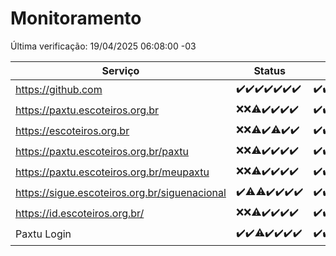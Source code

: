 # Monitoramento

Última verificação: 19/04/2025 06:08:00 -03

|Serviço|Status|Últimas 24h|
|---|---|---|
|https://github.com|<span title="2025-04-12: OK=23">✔️</span><span title="2025-04-13: OK=21">✔️</span><span title="2025-04-14: OK=23">✔️</span><span title="2025-04-15: OK=23">✔️</span><span title="2025-04-16: OK=23">✔️</span><span title="2025-04-17: OK=23">✔️</span><span title="2025-04-18: OK=8">✔️</span>|<span title="18/04/2025 06:09:00 -03 : 200">✔️</span><span title="18/04/2025 07:09:00 -03 : 200">✔️</span><span title="18/04/2025 08:07:00 -03 : 200">✔️</span><span title="18/04/2025 09:16:00 -03 : 200">✔️</span><span title="18/04/2025 10:18:00 -03 : 200">✔️</span><span title="18/04/2025 11:08:00 -03 : 200">✔️</span><span title="18/04/2025 12:08:00 -03 : 200">✔️</span><span title="18/04/2025 13:10:00 -03 : 200">✔️</span><span title="18/04/2025 14:07:00 -03 : 200">✔️</span><span title="18/04/2025 15:11:00 -03 : 200">✔️</span><span title="18/04/2025 16:06:00 -03 : 200">✔️</span><span title="18/04/2025 17:09:00 -03 : 200">✔️</span><span title="18/04/2025 18:08:00 -03 : 200">✔️</span><span title="18/04/2025 19:08:00 -03 : 200">✔️</span><span title="18/04/2025 20:08:00 -03 : 200">✔️</span><span title="18/04/2025 21:42:00 -03 : 200">✔️</span><span title="18/04/2025 23:15:00 -03 : 200">✔️</span><span title="19/04/2025 00:21:00 -03 : 200">✔️</span><span title="19/04/2025 01:10:00 -03 : 200">✔️</span><span title="19/04/2025 02:08:00 -03 : 200">✔️</span><span title="19/04/2025 03:11:00 -03 : 200">✔️</span><span title="19/04/2025 04:08:00 -03 : 200">✔️</span><span title="19/04/2025 05:10:00 -03 : 200">✔️</span><span title="19/04/2025 06:08:00 -03 : 200">✔️</span>|
|https://paxtu.escoteiros.org.br|<span title="2025-04-12: Falhas=23">❌</span><span title="2025-04-13: Falhas=21">❌</span><span title="2025-04-14: OK=4, Falhas=19">⚠️</span><span title="2025-04-15: OK=23">✔️</span><span title="2025-04-16: OK=23">✔️</span><span title="2025-04-17: OK=23">✔️</span><span title="2025-04-18: OK=8">✔️</span>|<span title="18/04/2025 06:09:00 -03 : 200">✔️</span><span title="18/04/2025 07:09:00 -03 : 200">✔️</span><span title="18/04/2025 08:07:00 -03 : 200">✔️</span><span title="18/04/2025 09:16:00 -03 : 200">✔️</span><span title="18/04/2025 10:18:00 -03 : 200">✔️</span><span title="18/04/2025 11:08:00 -03 : 200">✔️</span><span title="18/04/2025 12:08:00 -03 : 200">✔️</span><span title="18/04/2025 13:10:00 -03 : 200">✔️</span><span title="18/04/2025 14:07:00 -03 : 200">✔️</span><span title="18/04/2025 15:11:00 -03 : 200">✔️</span><span title="18/04/2025 16:06:00 -03 : 200">✔️</span><span title="18/04/2025 17:09:00 -03 : 200">✔️</span><span title="18/04/2025 18:08:00 -03 : 200">✔️</span><span title="18/04/2025 19:08:00 -03 : 200">✔️</span><span title="18/04/2025 20:08:00 -03 : 200">✔️</span><span title="18/04/2025 21:42:00 -03 : 200">✔️</span><span title="18/04/2025 23:15:00 -03 : 200">✔️</span><span title="19/04/2025 00:21:00 -03 : 200">✔️</span><span title="19/04/2025 01:10:00 -03 : 200">✔️</span><span title="19/04/2025 02:08:00 -03 : 200">✔️</span><span title="19/04/2025 03:11:00 -03 : 200">✔️</span><span title="19/04/2025 04:08:00 -03 : 200">✔️</span><span title="19/04/2025 05:10:00 -03 : 200">✔️</span><span title="19/04/2025 06:08:00 -03 : 200">✔️</span>|
|https://escoteiros.org.br|<span title="2025-04-12: Falhas=23">❌</span><span title="2025-04-13: Falhas=21">❌</span><span title="2025-04-14: OK=3, Falhas=20">⚠️</span><span title="2025-04-15: OK=23">✔️</span><span title="2025-04-16: OK=22, Falhas=1">⚠️</span><span title="2025-04-17: OK=23">✔️</span><span title="2025-04-18: OK=8">✔️</span>|<span title="18/04/2025 06:09:00 -03 : 200">✔️</span><span title="18/04/2025 07:09:00 -03 : 200">✔️</span><span title="18/04/2025 08:07:00 -03 : 200">✔️</span><span title="18/04/2025 09:16:00 -03 : 200">✔️</span><span title="18/04/2025 10:18:00 -03 : 200">✔️</span><span title="18/04/2025 11:08:00 -03 : 200">✔️</span><span title="18/04/2025 12:08:00 -03 : 200">✔️</span><span title="18/04/2025 13:10:00 -03 : 200">✔️</span><span title="18/04/2025 14:07:00 -03 : 200">✔️</span><span title="18/04/2025 15:11:00 -03 : 200">✔️</span><span title="18/04/2025 16:06:00 -03 : 200">✔️</span><span title="18/04/2025 17:09:00 -03 : 200">✔️</span><span title="18/04/2025 18:08:00 -03 : 200">✔️</span><span title="18/04/2025 19:08:00 -03 : 200">✔️</span><span title="18/04/2025 20:08:00 -03 : 200">✔️</span><span title="18/04/2025 21:42:00 -03 : 200">✔️</span><span title="18/04/2025 23:15:00 -03 : 200">✔️</span><span title="19/04/2025 00:21:00 -03 : 200">✔️</span><span title="19/04/2025 01:10:00 -03 : 200">✔️</span><span title="19/04/2025 02:08:00 -03 : 200">✔️</span><span title="19/04/2025 03:11:00 -03 : 200">✔️</span><span title="19/04/2025 04:08:00 -03 : 200">✔️</span><span title="19/04/2025 05:10:00 -03 : 200">✔️</span><span title="19/04/2025 06:08:00 -03 : 200">✔️</span>|
|https://paxtu.escoteiros.org.br/paxtu|<span title="2025-04-12: Falhas=23">❌</span><span title="2025-04-13: Falhas=21">❌</span><span title="2025-04-14: OK=7, Falhas=16">⚠️</span><span title="2025-04-15: OK=23">✔️</span><span title="2025-04-16: OK=23">✔️</span><span title="2025-04-17: OK=23">✔️</span><span title="2025-04-18: OK=8">✔️</span>|<span title="18/04/2025 06:09:00 -03 : 200">✔️</span><span title="18/04/2025 07:09:00 -03 : 200">✔️</span><span title="18/04/2025 08:07:00 -03 : 200">✔️</span><span title="18/04/2025 09:16:00 -03 : 200">✔️</span><span title="18/04/2025 10:18:00 -03 : 200">✔️</span><span title="18/04/2025 11:08:00 -03 : 200">✔️</span><span title="18/04/2025 12:08:00 -03 : 200">✔️</span><span title="18/04/2025 13:10:00 -03 : 200">✔️</span><span title="18/04/2025 14:07:00 -03 : 200">✔️</span><span title="18/04/2025 15:11:00 -03 : 200">✔️</span><span title="18/04/2025 16:06:00 -03 : 200">✔️</span><span title="18/04/2025 17:09:00 -03 : 200">✔️</span><span title="18/04/2025 18:08:00 -03 : 200">✔️</span><span title="18/04/2025 19:08:00 -03 : 200">✔️</span><span title="18/04/2025 20:08:00 -03 : 200">✔️</span><span title="18/04/2025 21:42:00 -03 : 200">✔️</span><span title="18/04/2025 23:15:00 -03 : 200">✔️</span><span title="19/04/2025 00:21:00 -03 : 200">✔️</span><span title="19/04/2025 01:10:00 -03 : 200">✔️</span><span title="19/04/2025 02:08:00 -03 : 200">✔️</span><span title="19/04/2025 03:11:00 -03 : 200">✔️</span><span title="19/04/2025 04:08:00 -03 : 200">✔️</span><span title="19/04/2025 05:10:00 -03 : 200">✔️</span><span title="19/04/2025 06:08:00 -03 : 200">✔️</span>|
|https://paxtu.escoteiros.org.br/meupaxtu|<span title="2025-04-12: Falhas=23">❌</span><span title="2025-04-13: Falhas=21">❌</span><span title="2025-04-14: OK=5, Falhas=18">⚠️</span><span title="2025-04-15: OK=23">✔️</span><span title="2025-04-16: OK=23">✔️</span><span title="2025-04-17: OK=23">✔️</span><span title="2025-04-18: OK=8">✔️</span>|<span title="18/04/2025 06:09:00 -03 : 200">✔️</span><span title="18/04/2025 07:09:00 -03 : 200">✔️</span><span title="18/04/2025 08:07:00 -03 : 200">✔️</span><span title="18/04/2025 09:16:00 -03 : 200">✔️</span><span title="18/04/2025 10:18:00 -03 : 200">✔️</span><span title="18/04/2025 11:08:00 -03 : 200">✔️</span><span title="18/04/2025 12:08:00 -03 : 200">✔️</span><span title="18/04/2025 13:10:00 -03 : 200">✔️</span><span title="18/04/2025 14:07:00 -03 : 200">✔️</span><span title="18/04/2025 15:11:00 -03 : 200">✔️</span><span title="18/04/2025 16:06:00 -03 : 200">✔️</span><span title="18/04/2025 17:09:00 -03 : 200">✔️</span><span title="18/04/2025 18:08:00 -03 : 200">✔️</span><span title="18/04/2025 19:08:00 -03 : 200">✔️</span><span title="18/04/2025 20:08:00 -03 : 200">✔️</span><span title="18/04/2025 21:42:00 -03 : 200">✔️</span><span title="18/04/2025 23:15:00 -03 : 200">✔️</span><span title="19/04/2025 00:21:00 -03 : 200">✔️</span><span title="19/04/2025 01:10:00 -03 : 200">✔️</span><span title="19/04/2025 02:09:00 -03 : 200">✔️</span><span title="19/04/2025 03:11:00 -03 : 200">✔️</span><span title="19/04/2025 04:08:00 -03 : 200">✔️</span><span title="19/04/2025 05:10:00 -03 : 200">✔️</span><span title="19/04/2025 06:08:00 -03 : 200">✔️</span>|
|https://sigue.escoteiros.org.br/siguenacional|<span title="2025-04-12: OK=23">✔️</span><span title="2025-04-13: OK=20, Falhas=1">⚠️</span><span title="2025-04-14: OK=22, Falhas=1">⚠️</span><span title="2025-04-15: OK=23">✔️</span><span title="2025-04-16: OK=23">✔️</span><span title="2025-04-17: OK=23">✔️</span><span title="2025-04-18: OK=8">✔️</span>|<span title="18/04/2025 06:09:00 -03 : 200">✔️</span><span title="18/04/2025 07:09:00 -03 : 200">✔️</span><span title="18/04/2025 08:07:00 -03 : 200">✔️</span><span title="18/04/2025 09:16:00 -03 : 200">✔️</span><span title="18/04/2025 10:18:00 -03 : 200">✔️</span><span title="18/04/2025 11:08:00 -03 : 200">✔️</span><span title="18/04/2025 12:08:00 -03 : 200">✔️</span><span title="18/04/2025 13:10:00 -03 : 200">✔️</span><span title="18/04/2025 14:07:00 -03 : 200">✔️</span><span title="18/04/2025 15:11:00 -03 : 200">✔️</span><span title="18/04/2025 16:06:00 -03 : 200">✔️</span><span title="18/04/2025 17:09:00 -03 : 200">✔️</span><span title="18/04/2025 18:08:00 -03 : 200">✔️</span><span title="18/04/2025 19:08:00 -03 : 200">✔️</span><span title="18/04/2025 20:08:00 -03 : 200">✔️</span><span title="18/04/2025 21:42:00 -03 : 200">✔️</span><span title="18/04/2025 23:15:00 -03 : 200">✔️</span><span title="19/04/2025 00:21:00 -03 : 200">✔️</span><span title="19/04/2025 01:10:00 -03 : 200">✔️</span><span title="19/04/2025 02:09:00 -03 : 200">✔️</span><span title="19/04/2025 03:11:00 -03 : 200">✔️</span><span title="19/04/2025 04:08:00 -03 : 200">✔️</span><span title="19/04/2025 05:10:00 -03 : 200">✔️</span><span title="19/04/2025 06:08:00 -03 : 200">✔️</span>|
|https://id.escoteiros.org.br/|<span title="2025-04-12: Falhas=23">❌</span><span title="2025-04-13: Falhas=21">❌</span><span title="2025-04-14: OK=3, Falhas=20">⚠️</span><span title="2025-04-15: OK=23">✔️</span><span title="2025-04-16: OK=23">✔️</span><span title="2025-04-17: OK=23">✔️</span><span title="2025-04-18: OK=8">✔️</span>|<span title="18/04/2025 06:09:00 -03 : 200">✔️</span><span title="18/04/2025 07:09:00 -03 : 200">✔️</span><span title="18/04/2025 08:07:00 -03 : 200">✔️</span><span title="18/04/2025 09:16:00 -03 : 200">✔️</span><span title="18/04/2025 10:18:00 -03 : 200">✔️</span><span title="18/04/2025 11:08:00 -03 : 200">✔️</span><span title="18/04/2025 12:08:00 -03 : 200">✔️</span><span title="18/04/2025 13:10:00 -03 : 200">✔️</span><span title="18/04/2025 14:07:00 -03 : 200">✔️</span><span title="18/04/2025 15:11:00 -03 : 200">✔️</span><span title="18/04/2025 16:06:00 -03 : 200">✔️</span><span title="18/04/2025 17:09:00 -03 : 200">✔️</span><span title="18/04/2025 18:08:00 -03 : 200">✔️</span><span title="18/04/2025 19:08:00 -03 : 200">✔️</span><span title="18/04/2025 20:08:00 -03 : 200">✔️</span><span title="18/04/2025 21:42:00 -03 : 200">✔️</span><span title="18/04/2025 23:15:00 -03 : 200">✔️</span><span title="19/04/2025 00:21:00 -03 : 200">✔️</span><span title="19/04/2025 01:10:00 -03 : 200">✔️</span><span title="19/04/2025 02:09:00 -03 : 200">✔️</span><span title="19/04/2025 03:11:00 -03 : 200">✔️</span><span title="19/04/2025 04:08:00 -03 : 200">✔️</span><span title="19/04/2025 05:10:00 -03 : 200">✔️</span><span title="19/04/2025 06:08:00 -03 : 200">✔️</span>|
|Paxtu Login|<span title="2025-04-12: OK=23">✔️</span><span title="2025-04-13: OK=21">✔️</span><span title="2025-04-14: OK=22, Falhas=1">⚠️</span><span title="2025-04-15: OK=23">✔️</span><span title="2025-04-16: OK=23">✔️</span><span title="2025-04-17: OK=23">✔️</span><span title="2025-04-18: OK=8">✔️</span>|<span title="18/04/2025 06:09:00 -03 : 200">✔️</span><span title="18/04/2025 07:09:00 -03 : 200">✔️</span><span title="18/04/2025 08:07:00 -03 : 200">✔️</span><span title="18/04/2025 09:16:00 -03 : 200">✔️</span><span title="18/04/2025 10:18:00 -03 : 200">✔️</span><span title="18/04/2025 11:08:00 -03 : 200">✔️</span><span title="18/04/2025 12:08:00 -03 : 200">✔️</span><span title="18/04/2025 13:10:00 -03 : 200">✔️</span><span title="18/04/2025 14:07:00 -03 : 200">✔️</span><span title="18/04/2025 15:11:00 -03 : 200">✔️</span><span title="18/04/2025 16:06:00 -03 : 200">✔️</span><span title="18/04/2025 17:09:00 -03 : 200">✔️</span><span title="18/04/2025 18:08:00 -03 : 200">✔️</span><span title="18/04/2025 19:08:00 -03 : 200">✔️</span><span title="18/04/2025 20:08:00 -03 : 200">✔️</span><span title="18/04/2025 21:42:00 -03 : 200">✔️</span><span title="18/04/2025 23:15:00 -03 : 200">✔️</span><span title="19/04/2025 00:21:00 -03 : 200">✔️</span><span title="19/04/2025 01:10:00 -03 : 200">✔️</span><span title="19/04/2025 02:09:00 -03 : 200">✔️</span><span title="19/04/2025 03:11:00 -03 : 200">✔️</span><span title="19/04/2025 04:08:00 -03 : 200">✔️</span><span title="19/04/2025 05:10:00 -03 : 200">✔️</span><span title="19/04/2025 06:08:00 -03 : 200">✔️</span>|
